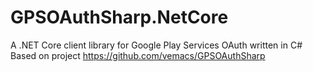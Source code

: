 # GPSOAuthSharp.NetCore
A .NET Core client library for Google Play Services OAuth written in C#
Based on project https://github.com/vemacs/GPSOAuthSharp
